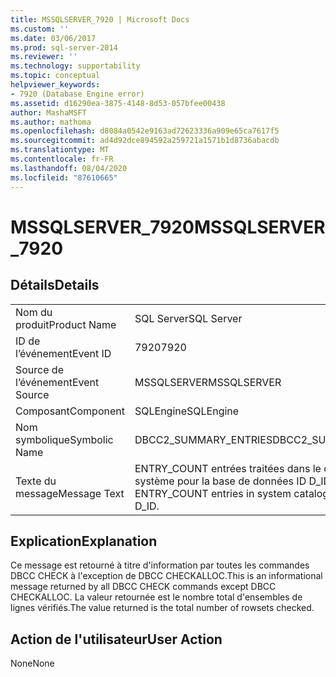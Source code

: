 ```yaml
---
title: MSSQLSERVER_7920 | Microsoft Docs
ms.custom: ''
ms.date: 03/06/2017
ms.prod: sql-server-2014
ms.reviewer: ''
ms.technology: supportability
ms.topic: conceptual
helpviewer_keywords:
- 7920 (Database Engine error)
ms.assetid: d16290ea-3875-4148-8d53-057bfee00438
author: MashaMSFT
ms.author: mathoma
ms.openlocfilehash: d8084a0542e9163ad72623336a909e65ca7617f5
ms.sourcegitcommit: ad4d92dce894592a259721a1571b1d8736abacdb
ms.translationtype: MT
ms.contentlocale: fr-FR
ms.lasthandoff: 08/04/2020
ms.locfileid: "87610665"
---
```

# <a name="mssqlserver_7920"></a><span data-ttu-id="aae01-102">MSSQLSERVER_7920</span><span class="sxs-lookup"><span data-stu-id="aae01-102">MSSQLSERVER_7920</span></span>
    
## <a name="details"></a><span data-ttu-id="aae01-103">Détails</span><span class="sxs-lookup"><span data-stu-id="aae01-103">Details</span></span>  
  
|||  
|-|-|  
|<span data-ttu-id="aae01-104">Nom du produit</span><span class="sxs-lookup"><span data-stu-id="aae01-104">Product Name</span></span>|<span data-ttu-id="aae01-105">SQL Server</span><span class="sxs-lookup"><span data-stu-id="aae01-105">SQL Server</span></span>|  
|<span data-ttu-id="aae01-106">ID de l’événement</span><span class="sxs-lookup"><span data-stu-id="aae01-106">Event ID</span></span>|<span data-ttu-id="aae01-107">7920</span><span class="sxs-lookup"><span data-stu-id="aae01-107">7920</span></span>|  
|<span data-ttu-id="aae01-108">Source de l’événement</span><span class="sxs-lookup"><span data-stu-id="aae01-108">Event Source</span></span>|<span data-ttu-id="aae01-109">MSSQLSERVER</span><span class="sxs-lookup"><span data-stu-id="aae01-109">MSSQLSERVER</span></span>|  
|<span data-ttu-id="aae01-110">Composant</span><span class="sxs-lookup"><span data-stu-id="aae01-110">Component</span></span>|<span data-ttu-id="aae01-111">SQLEngine</span><span class="sxs-lookup"><span data-stu-id="aae01-111">SQLEngine</span></span>|  
|<span data-ttu-id="aae01-112">Nom symbolique</span><span class="sxs-lookup"><span data-stu-id="aae01-112">Symbolic Name</span></span>|<span data-ttu-id="aae01-113">DBCC2_SUMMARY_ENTRIES</span><span class="sxs-lookup"><span data-stu-id="aae01-113">DBCC2_SUMMARY_ENTRIES</span></span>|  
|<span data-ttu-id="aae01-114">Texte du message</span><span class="sxs-lookup"><span data-stu-id="aae01-114">Message Text</span></span>|<span data-ttu-id="aae01-115">ENTRY_COUNT entrées traitées dans le catalogue système pour la base de données ID D_ID.</span><span class="sxs-lookup"><span data-stu-id="aae01-115">Processed ENTRY_COUNT entries in system catalog for database ID D_ID.</span></span>|  
  
## <a name="explanation"></a><span data-ttu-id="aae01-116">Explication</span><span class="sxs-lookup"><span data-stu-id="aae01-116">Explanation</span></span>  
 <span data-ttu-id="aae01-117">Ce message est retourné à titre d'information par toutes les commandes DBCC CHECK à l'exception de DBCC CHECKALLOC.</span><span class="sxs-lookup"><span data-stu-id="aae01-117">This is an informational message returned by all DBCC CHECK commands except DBCC CHECKALLOC.</span></span> <span data-ttu-id="aae01-118">La valeur retournée est le nombre total d'ensembles de lignes vérifiés.</span><span class="sxs-lookup"><span data-stu-id="aae01-118">The value returned is the total number of rowsets checked.</span></span>  
  
## <a name="user-action"></a><span data-ttu-id="aae01-119">Action de l'utilisateur</span><span class="sxs-lookup"><span data-stu-id="aae01-119">User Action</span></span>  
 <span data-ttu-id="aae01-120">None</span><span class="sxs-lookup"><span data-stu-id="aae01-120">None</span></span>  
  
  
